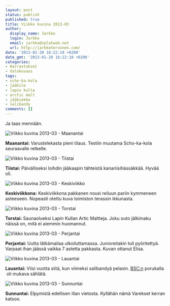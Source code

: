 ```yaml
---
layout: post
status: publish
published: true
title: Viikko kuvina 2013-03
author:
  display_name: Jarkko
  login: Jarkko
  email: jarkko@splatweb.net
  url: http://jarkkotervonen.com/
date: '2013-01-20 18:22:10 +0200'
date_gmt: '2013-01-20 16:22:10 +0200'
categories:
- Harrastukset
- Valokuvaus
tags:
- scho-ka-kola
- jäähile
- lapin kulta
- arctic malt
- jääkiekko
- salibandy
comments: []
---
```

Ja taas mennään.

<img alt="Viikko kuvina 2013-03 - Maanantai" src="http://jarkkotervonen.com/wp-content/uploads/2013/01/2013-03-ma.jpg" />

__Maanantai:__ Varustelekasta pieni tilaus. Testiin muutama Scho-ka-kola seuraavalle retkelle.

<img alt="Viikko kuvina 2013-03 - Tiistai" src="http://jarkkotervonen.com/wp-content/uploads/2013/01/2013-03-ti.jpg" />

__Tiistai:__ Päivälliseksi loihdin jääkaapin tähteistä kanariisihässäkkää. Hyvää oli.

<img alt="Viikko kuvina 2013-03 - Keskiviikko" src="http://jarkkotervonen.com/wp-content/uploads/2013/01/2013-03-ke.jpg" />

__Keskiviikkona:__ Keskiviikkona pakkanen nousi reiluun pariin kymmeneen asteeseen. Nopeasti otettu kuva toimiston terassin ikkunasta.

<img alt="Viikko kuvina 2013-03 - Torstai" src="http://jarkkotervonen.com/wp-content/uploads/2013/01/2013-03-to.jpg" />

__Torstai:__ Saunaolueksi Lapin Kullan Artic Maltteja. Joku outo jälkimaku näissä on, mitä ei aiemmin huomannut.

<img alt="Viikko kuvina 2013-03 - Perjantai" src="http://jarkkotervonen.com/wp-content/uploads/2013/01/2013-03-pe.jpg" />

__Perjantai:__ Uutta lätkämailaa ulkoiluttamassa. Junioreitakin tuli pyöritettyä. Varpaat ihan jäässä vaikka 7 astetta pakkasta. Kuvan ottanut Elisa.

<img alt="Viikko kuvina 2013-03 - Lauantai" src="http://jarkkotervonen.com/wp-content/uploads/2013/01/2013-03-la.jpg" />

__Lauantai:__ Viisi vuotta siitä, kun viimeksi salibandyä pelasin. <a href="http://bscdiscgolf.com/">BSC:n</a> porukalla  oli mukava sählätä.

<img alt="Viikko kuvina 2013-03 - Sunnuntai" src="http://jarkkotervonen.com/wp-content/uploads/2013/01/2013-03-su.jpg" />

__Sunnuntai:__ Elpymistä edellisen illan vietosta. Kyllähän nämä Varekset kerran katsoo.
